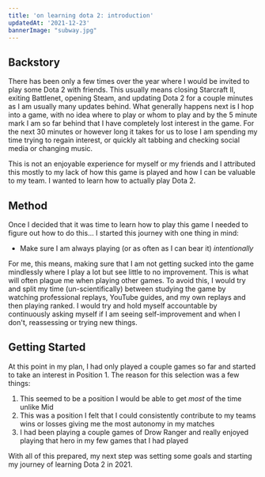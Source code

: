 ```yaml
---
title: 'on learning dota 2: introduction'
updatedAt: '2021-12-23'
bannerImage: "subway.jpg"
---
```


## Backstory
There has been only a few times over the year where I would be invited to play some Dota 2 with friends. This usually means closing Starcraft II, exiting Battlenet, opening Steam, and updating Dota 2 for a couple minutes as I am usually many updates behind. What generally happens next is I hop into a game, with no idea where to play or whom to play and by the 5 minute mark I am so far behind that I have completely lost interest in the game. For the next 30 minutes or however long it takes for us to lose I am spending my time trying to regain interest, or quickly alt tabbing and checking social media or changing music.

This is not an enjoyable experience for myself or my friends and I attributed this mostly to my lack of how this game is played and how I can be valuable to my team. I wanted to learn how to actually play Dota 2.

## Method
Once I decided that it was time to learn how to play this game I needed to figure out how to do this... I started this journey with one thing in mind:

* Make sure I am always playing (or as often as I can bear it) _intentionally_

For me, this means, making sure that I am not getting sucked into the game mindlessly where I play a lot but see little to no improvement. This is what will often plague me when playing other games. To avoid this, I would try and split my time (un-scientifically) between studying the game by watching professional replays, YouTube guides, and my own replays and then playing ranked. I would try and hold myself accountable by continuously asking myself if I am seeing self-improvement and when I don't, reassessing or trying new things.

## Getting Started
At this point in my plan, I had only played a couple games so far and started to take an interest in Position 1. The reason for this selection was a few things:

1. This seemed to be a position I would be able to get _most_ of the time unlike Mid
2. This was a position I felt that I could consistently contribute to my teams wins or losses giving me the most autonomy in my matches
3. I had been playing a couple games of Drow Ranger and really enjoyed playing that hero in my few games that I had played

With all of this prepared, my next step was setting some goals and starting my journey of learning Dota 2 in 2021.
